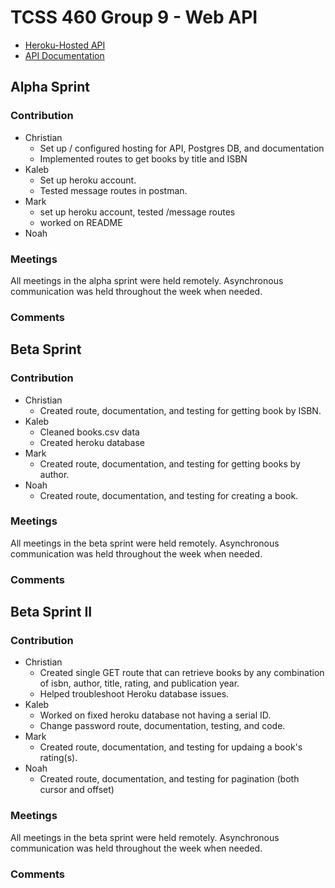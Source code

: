 # TCSS 460 Group 9 - Web API

- [Heroku-Hosted API](https://group9-tcss460-web-api-84fb72a7d497.herokuapp.com/)
- [API Documentation](https://cbonnalie.github.io/tcss460-web-api/)

## Alpha Sprint

### Contribution

- Christian
    - Set up / configured hosting for API, Postgres DB, and documentation
    - Implemented routes to get books by title and ISBN
- Kaleb
    - Set up heroku account.
    - Tested message routes in postman.
- Mark
    - set up heroku account, tested /message routes
    - worked on README
- Noah

### Meetings

All meetings in the alpha sprint were held remotely. Asynchronous communication was held
throughout the week when needed.

### Comments

## Beta Sprint

### Contribution

- Christian
    - Created route, documentation, and testing for getting book by ISBN.
- Kaleb
    - Cleaned books.csv data
    - Created heroku database
- Mark
    - Created route, documentation, and testing for getting books by author.
- Noah
    - Created route, documentation, and testing for creating a book.

### Meetings

All meetings in the beta sprint were held remotely. Asynchronous communication was held
throughout the week when needed.

### Comments



## Beta Sprint II

### Contribution

- Christian
    - Created single GET route that can retrieve books by any combination of isbn, author, title, rating, and publication year.
    - Helped troubleshoot Heroku database issues.
- Kaleb
    - Worked on fixed heroku database not having a serial ID.
    - Change password route, documentation, testing, and code.
- Mark
    - Created route, documentation, and testing for updaing a book's rating(s).
- Noah
    - Created route, documentation, and testing for pagination (both cursor and offset)

### Meetings

All meetings in the beta sprint were held remotely. Asynchronous communication was held
throughout the week when needed.

### Comments
